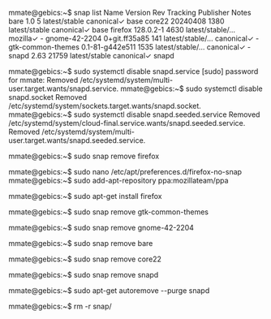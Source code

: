 mmate@gebics:~$ snap list
Name               Version          Rev    Tracking         Publisher   Notes
bare               1.0              5      latest/stable    canonical✓  base
core22             20240408         1380   latest/stable    canonical✓  base
firefox            128.0.2-1        4630   latest/stable/…  mozilla✓    -
gnome-42-2204      0+git.ff35a85    141    latest/stable/…  canonical✓  -
gtk-common-themes  0.1-81-g442e511  1535   latest/stable/…  canonical✓  -
snapd              2.63             21759  latest/stable    canonical✓  snapd

mmate@gebics:~$ sudo systemctl disable snapd.service 
[sudo] password for mmate: 
Removed /etc/systemd/system/multi-user.target.wants/snapd.service.
mmate@gebics:~$ sudo systemctl disable snapd.socket 
Removed /etc/systemd/system/sockets.target.wants/snapd.socket.
mmate@gebics:~$ sudo systemctl disable snapd.seeded.service 
Removed /etc/systemd/system/cloud-final.service.wants/snapd.seeded.service.
Removed /etc/systemd/system/multi-user.target.wants/snapd.seeded.service.

mmate@gebics:~$ sudo snap remove firefox 

mmate@gebics:~$ sudo nano /etc/apt/preferences.d/firefox-no-snap
mmate@gebics:~$ sudo add-apt-repository ppa:mozillateam/ppa

mmate@gebics:~$ sudo apt-get install firefox

mmate@gebics:~$ sudo snap remove gtk-common-themes 


mmate@gebics:~$ sudo snap remove gnome-42-2204 

mmate@gebics:~$ sudo snap remove bare 

mmate@gebics:~$ sudo snap remove core22 

mmate@gebics:~$ sudo snap remove snapd 

mmate@gebics:~$ sudo apt-get autoremove --purge snapd

mmate@gebics:~$ rm -r snap/

